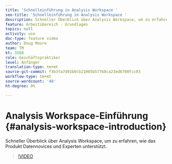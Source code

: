 ```yaml
---
title: 'Schnelleinführung in Analysis Workspace '
seo-title: 'Schnelleinführung in Analysis Workspace '
description: Schneller Überblick über Analysis Workspace, um zu erfahren, wie das Produkt Datennovices und Experten unterstützt.
feature: Arbeitsbereich - Grundlagen
topics: null
activity: use
doc-type: feature video
author: Doug Moore
team: TM
kt: 3268
role: Geschäftspraktiker
level: Anfänger
translation-type: tm+mt
source-git-commit: f3b3fa7d91b0cb21005b57768ca23ed6700fcc03
workflow-type: tm+mt
source-wordcount: '48'
ht-degree: 0%

---
```



# Analysis Workspace-Einführung {#analysis-workspace-introduction}

Schneller Überblick über Analysis Workspace, um zu erfahren, wie das Produkt Datennovices und Experten unterstützt.

>[!VIDEO](https://video.tv.adobe.com/v/28165/?quality=12)

